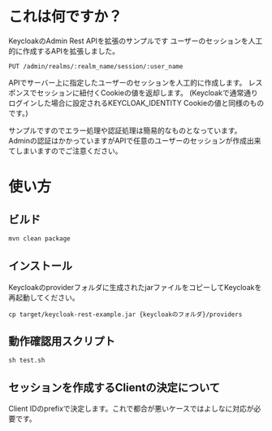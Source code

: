 # これは何ですか？

KeycloakのAdmin Rest APIを拡張のサンプルです
ユーザーのセッションを人工的に作成するAPIを拡張しました。

`PUT /admin/realms/:realm_name/session/:user_name`

APIでサーバー上に指定したユーザーのセッションを人工的に作成します。
レスポンスでセッションに紐付くCookieの値を返却します。
(Keycloakで通常通りログインした場合に設定されるKEYCLOAK_IDENTITY Cookieの値と同様のものです。)

サンプルですのでエラー処理や認証処理は簡易的なものとなっています。
Adminの認証はかかっていますがAPIで任意のユーザーのセッションが作成出来てしまいますのでご注意ください。

# 使い方

## ビルド
```sh
mvn clean package
```

## インストール
Keycloakのproviderフォルダに生成されたjarファイルをコピーしてKeycloakを再起動してください。

```
cp target/keycloak-rest-example.jar {keycloakのフォルダ}/providers
```

## 動作確認用スクリプト

```
sh test.sh
```

## セッションを作成するClientの決定について

Client IDのprefixで決定します。これで都合が悪いケースではよしなに対応が必要です。
